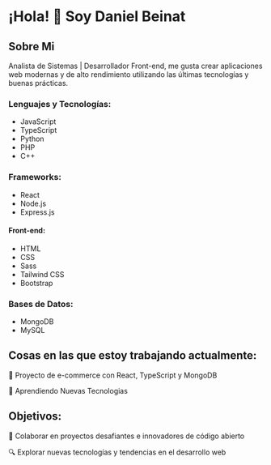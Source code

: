 # ¡Hola! 👋 Soy Daniel Beinat


## Sobre Mi

Analista de Sistemas | Desarrollador Front-end, me gusta crear aplicaciones web modernas y de alto rendimiento utilizando las últimas tecnologías y buenas prácticas.


### Lenguajes y Tecnologías:

- JavaScript
- TypeScript
- Python
- PHP
- C++

### Frameworks:

- React
- Node.js
- Express.js

#### Front-end:

- HTML
- CSS
- Sass
- Tailwind CSS
- Bootstrap

### Bases de Datos:

- MongoDB
- MySQL

## Cosas en las que estoy trabajando actualmente:

🔭 Proyecto de e-commerce con React, TypeScript y MongoDB

🌱 Aprendiendo Nuevas Tecnologias

## Objetivos:

👯 Colaborar en proyectos desafiantes e innovadores de código abierto

🔍 Explorar nuevas tecnologías y tendencias en el desarrollo web




